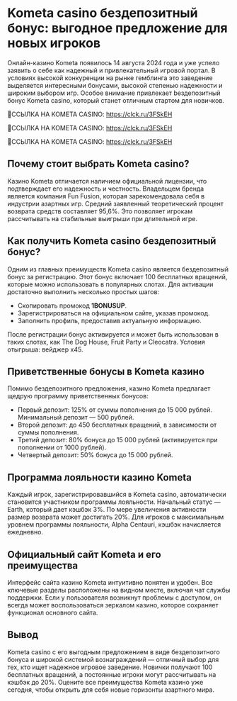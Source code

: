 # Kometa casino бездепозитный бонус: выгодное предложение для новых игроков

Онлайн-казино Kometa появилось 14 августа 2024 года и уже успело заявить о себе как надежный и привлекательный игровой портал. В условиях высокой конкуренции на рынке гемблинга это заведение выделяется интересными бонусами, высокой степенью надежности и широким выбором игр. Особое внимание привлекает bездепозитный бонус Kometa casino, который станет отличным стартом для новичков.

🔗ССЫЛКА НА KOMETA CASINO: https://clck.ru/3FSkEH

🔗ССЫЛКА НА KOMETA CASINO: https://clck.ru/3FSkEH

🔗ССЫЛКА НА KOMETA CASINO: https://clck.ru/3FSkEH

## Почему стоит выбрать Kometa casino?

Казино Kometa отличается наличием официальной лицензии, что подтверждает его надежность и честность. Владельцем бренда является компания Fun Fusion, которая зарекомендовала себя в индустрии азартных игр. Средний заявленный теоретический процент возврата средств составляет 95,6%. Это позволяет игрокам рассчитывать на стабильные выигрыши при длительной игре.

## Как получить Kometa casino бездепозитный бонус?

Одним из главных преимуществ Kometa casino является бездепозитный бонус за регистрацию. Этот бонус включает 100 бесплатных вращений, которые можно использовать в популярных слотах. Для активации достаточно выполнить несколько простых шагов:

- Скопировать промокод **1BONUSUP**.
- Зарегистрироваться на официальном сайте, указав промокод.
- Заполнить профиль, предоставив актуальную информацию.

После регистрации бонус активируется и может быть использован в таких слотах, как The Dog House, Fruit Party и Cleocatra. Условия отыгрыша: вейджер x45.

## Приветственные бонусы в Kometa казино

Помимо бездепозитного предложения, казино Kometa предлагает щедрую программу приветственных бонусов:

- Первый депозит: 125% от суммы пополнения до 15 000 рублей. Минимальный депозит — 500 рублей.
- Второй депозит: до 450 бесплатных вращений, в зависимости от суммы пополнения.
- Третий депозит: 80% бонуса до 15 000 рублей (активируется при пополнении от 1000 рублей).
- Четвертый депозит: 50% бонуса до 15 000 рублей.

## Программа лояльности казино Kometa

Каждый игрок, зарегистрировавшийся в Kometa casino, автоматически становится участником программы лояльности. Начальный статус — Earth, который дает кэшбэк 3%. По мере увеличения активности размер возврата может достигать 20%. Для игроков с максимальным уровнем программы лояльности, Alpha Centauri, кэшбэк начисляется ежедневно.

## Официальный сайт Kometa и его преимущества

Интерфейс сайта казино Kometa интуитивно понятен и удобен. Все ключевые разделы расположены на видном месте, включая чат службы поддержки. Если у пользователя возникнут проблемы с доступом, он всегда может воспользоваться зеркалом казино, которое сохраняет функционал основного сайта.

## Вывод

Kometa casino с его выгодным предложением в виде бездепозитного бонуса и широкой системой вознаграждений — отличный выбор для тех, кто ищет надежное игровое заведение. Новички получают 100 бесплатных вращений, а постоянные игроки могут рассчитывать на кэшбэк до 20%. Оцените все преимущества Kometa казино уже сегодня, чтобы открыть для себя новые горизонты азартного мира.
